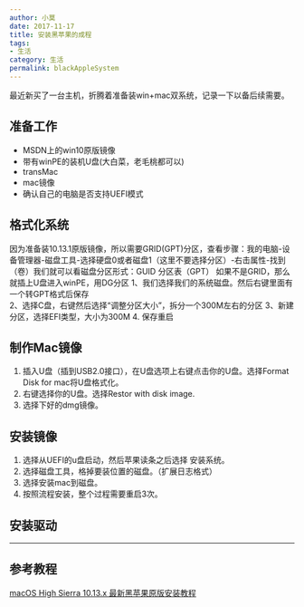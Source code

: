 ```yaml
---
author: 小莫
date: 2017-11-17
title: 安装黑苹果的成程
tags:
- 生活
category: 生活
permalink: blackAppleSystem
---
```

最近新买了一台主机，折腾着准备装win+mac双系统，记录一下以备后续需要。
<!--more-->
## 准备工作
- MSDN上的win10原版镜像
- 带有winPE的装机U盘(大白菜，老毛桃都可以)
- transMac
- mac镜像
- 确认自己的电脑是否支持UEFI模式

## 格式化系统
因为准备装10.13.1原版镜像，所以需要GRID(GPT)分区，查看步骤：我的电脑-设备管理器-磁盘工具-选择硬盘0或者磁盘1（这里不要选择分区）-右击属性-找到（卷）我们就可以看磁盘分区形式：GUID 分区表（GPT）
如果不是GRID，那么就插上U盘进入winPE，用DG分区
1、我们选择我们的系统磁盘。然后右键里面有一个转GPT格式后保存    
2、选择C盘，右键然后选择“调整分区大小”，拆分一个300M左右的分区
3、新建分区，选择EFI类型，大小为300M
4. 保存重启

## 制作Mac镜像
1. 插入U盘（插到USB2.0接口），在U盘选项上右键点击你的U盘。选择Format Disk for mac将U盘格式化。
2. 右键选择你的U盘。选择Restor with disk image.
3. 选择下好的dmg镜像。

## 安装镜像
1. 选择从UEFI的u盘启动，然后苹果读条之后选择 安装系统。
2. 选择磁盘工具，格掉要装位置的磁盘。（扩展日志格式）
3. 选择安装mac到磁盘。
4. 按照流程安装，整个过程需要重启3次。

## 安装驱动


---
## 参考教程
[macOS High Sierra 10.13.x 最新黑苹果原版安装教程](https://osx.cx/course/10789.html)